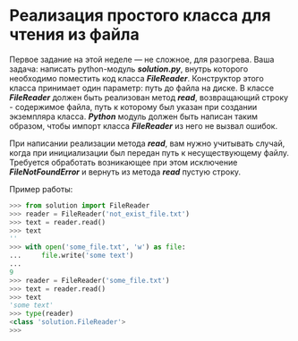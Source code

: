 Реализация простого класса для чтения из файла<a name="TOP"></a>
===================

Первое задание на этой неделе — не сложное, для разогрева. Ваша задача: написать python-модуль ***solution.py***, внутрь которого необходимо поместить код класса ***FileReader***. Конструктор этого класса принимает один параметр: путь до файла на диске. В классе ***FileReader*** должен быть реализован метод ***read***, возвращающий строку - содержимое файла, путь к которому был указан при создании экземпляра класса. ***Python*** модуль должен быть написан таким образом, чтобы импорт класса ***FileReader*** из него не вызвал ошибок.

При написании реализации метода ***read***, вам нужно учитывать случай, когда при инициализации был передан путь к несуществующему файлу. Требуется обработать возникающее при этом исключение ***FileNotFoundError*** и вернуть из метода ***read*** пустую строку.

Пример работы:

```Python
>>> from solution import FileReader
>>> reader = FileReader('not_exist_file.txt')
>>> text = reader.read()
>>> text
''
>>> with open('some_file.txt', 'w') as file:
...     file.write('some text')
...
9
>>> reader = FileReader('some_file.txt')
>>> text = reader.read()
>>> text
'some text'
>>> type(reader)
<class 'solution.FileReader'>
>>> 
```
